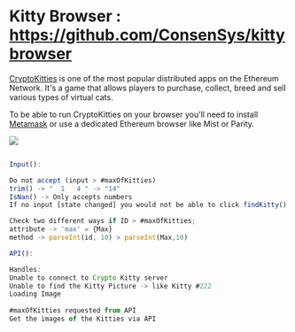 # Kitty Browser : https://github.com/ConsenSys/kittybrowser

[CryptoKitties](http://cryptokitties.co) is one of the most popular distributed apps on the Ethereum Network. It's a game that allows players to purchase, collect, breed and sell various types of virtual cats.

To be able to run CryptoKitties on your browser you'll need to install [Metamask](http://metamask.io/) or use a dedicated Ethereum browser like Mist or Parity.

![](https://i.imgur.com/3KKqJp2.gif)

```Javascript

Input():

Do not accept (input > #maxOfKitties) 
trim() -> "  1   4 " -> "14"
IsNan() -> Only accepts numbers
If no input [state changed] you would not be able to click findKitty() -> btn disable.

Check two different ways if ID > #maxOfKitties;
attribute -> 'max' = {Max}
method -> parseInt(id, 10) > parseInt(Max,10)

API():

Handles:
Unable to connect to Crypto Kitty server
Unable to find the Kitty Picture -> like Kitty #222
Loading Image
      
#maxOfKitties requested from API
Get the images of the Kitties via API 

```
